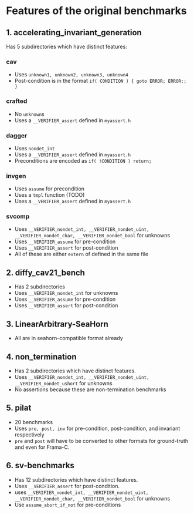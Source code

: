 # Features of the original benchmarks

## 1. accelerating_invariant_generation

Has 5 subdirectories which have distinct features:

### cav
- Uses `unknown1, unknown2, unknown3, unknown4`
- Post-condition is in the format `if( CONDITION ) { goto ERROR; ERROR:; }`

### crafted
- No `unknown`s
- Uses a `__VERIFIER_assert` defined in `myassert.h`

### dagger
- Uses `nondet_int`
- Uses a `__VERIFIER_assert` defined in `myassert.h`
- Preconditions are encoded as `if( !CONDITION ) return;`

### invgen
- Uses `assume` for precondition
- Uses a `tmpl` function (TODO)
- Uses a `__VERIFIER_assert` defined in `myassert.h`

### svcomp
- Uses `__VERIFIER_nondet_int, __VERIFIER_nondet_uint, __VERIFIER_nondet_char, __VERIFIER_nondet_bool` for unknowns
- Uses `__VERIFIER_assume` for pre-condition
- Uses `__VERIFIER_assert` for post-condition
- All of these are either `extern` of defined in the same file

## 2. diffy_cav21_bench

- Has 2 subdirectories
- Uses `__VERIFIER_nondet_int` for unknowns
- Uses `__VERIFIER_assume` for pre-condition
- Uses `__VERIFIER_assert` for post-condition

## 3. LinearArbitrary-SeaHorn

- All are in seahorn-compatible format already

## 4. non_termination

- Has 2 subdirectories which have distinct features.
- Uses `__VERIFIER_nondet_int, __VERIFIER_nondet_uint, __VERIFIER_nondet_ushort` for unknowns
- No assertions because these are non-termination benchmarks

## 5. pilat

- 20 benchmarks
- Uses `pre, post, inv` for pre-condition, post-condition, and invariant respectively
- `pre` and `post` will have to be converted to other formats for ground-truth and even for Frama-C.

## 6. sv-benchmarks

- Has 12 subdirectories which have distinct features.
- Uses `__VERIFIER_assert` for post-condition.
- uses `__VERIFIER_nondet_int, __VERIFIER_nondet_uint, __VERIFIER_nondet_char, __VERIFIER_nondet_bool` for unknowns
- Use `assume_abort_if_not` for pre-conditions
